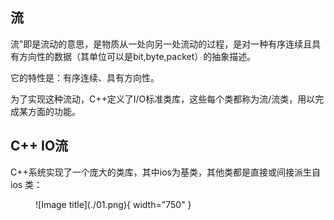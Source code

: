 

## **流**

流”即是流动的意思，是物质从一处向另一处流动的过程，是对一种有序连续且具有方向性的数据（其单位可以是bit,byte,packet）的抽象描述。

它的特性是：有序连续、具有方向性。

为了实现这种流动，C++定义了I/O标准类库，这些每个类都称为流/流类，用以完成某方面的功能。

## **C++ IO流**

C++系统实现了一个庞大的类库，其中ios为基类，其他类都是直接或间接派生自 ios 类：

<figure markdown="span">
  ![Image title](./01.png){ width="750" }
</figure>

